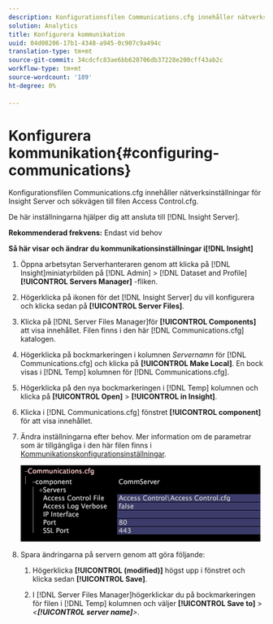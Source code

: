 ```yaml
---
description: Konfigurationsfilen Communications.cfg innehåller nätverksinställningar för Insight Server och sökvägen till filen Access Control.cfg.
solution: Analytics
title: Konfigurera kommunikation
uuid: 04d08206-17b1-4348-a945-0c907c9a494c
translation-type: tm+mt
source-git-commit: 34cdcfc83ae6bb620706db37228e200cff43ab2c
workflow-type: tm+mt
source-wordcount: '189'
ht-degree: 0%

---
```



# Konfigurera kommunikation{#configuring-communications}

Konfigurationsfilen Communications.cfg innehåller nätverksinställningar för Insight Server och sökvägen till filen Access Control.cfg.

De här inställningarna hjälper dig att ansluta till [!DNL Insight Server].

**Rekommenderad frekvens:** Endast vid behov

**Så här visar och ändrar du kommunikationsinställningar i[!DNL Insight]**

1. Öppna arbetsytan Serverhanteraren genom att klicka på [!DNL Insight]miniatyrbilden på [!DNL Admin] > [!DNL Dataset and Profile] **[!UICONTROL Servers Manager]** -fliken.
1. Högerklicka på ikonen för det [!DNL Insight Server] du vill konfigurera och klicka sedan på **[!UICONTROL Server Files]**.
1. Klicka på [!DNL Server Files Manager]för **[!UICONTROL Components]** att visa innehållet. Filen finns i den här [!DNL Communications.cfg] katalogen.
1. Högerklicka på bockmarkeringen i kolumnen *Servernamn* för [!DNL Communications.cfg] och klicka på **[!UICONTROL Make Local]**. En bock visas i [!DNL Temp] kolumnen för [!DNL Communications.cfg].
1. Högerklicka på den nya bockmarkeringen i [!DNL Temp] kolumnen och klicka på **[!UICONTROL Open]** > **[!UICONTROL in Insight]**.
1. Klicka i [!DNL Communications.cfg] fönstret **[!UICONTROL component]** för att visa innehållet.
1. Ändra inställningarna efter behov. Mer information om de parametrar som är tillgängliga i den här filen finns i [Kommunikationskonfigurationsinställningar](../../../home/c-inst-svr/c-cfg-stgs-ref/c-comm-cfg-stgs.md#concept-aed00587c7a1432fb487bd154aaea6b1).

   ![Steginformation](assets/cfg_communications_examplevalues.png)

1. Spara ändringarna på servern genom att göra följande:

   1. Högerklicka **[!UICONTROL (modified)]** högst upp i fönstret och klicka sedan **[!UICONTROL Save]**.

   1. I [!DNL Server Files Manager]högerklickar du på bockmarkeringen för filen i [!DNL Temp] kolumnen och väljer **[!UICONTROL Save to]** > *&lt;**[!UICONTROL server name]**>*.

